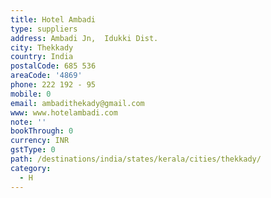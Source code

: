 ```yaml
---
title: Hotel Ambadi
type: suppliers
address: Ambadi Jn,  Idukki Dist.
city: Thekkady
country: India
postalCode: 685 536
areaCode: '4869'
phone: 222 192 - 95
mobile: 0
email: ambadithekady@gmail.com
www: www.hotelambadi.com
note: ''
bookThrough: 0
currency: INR
gstType: 0
path: /destinations/india/states/kerala/cities/thekkady/
category:
  - H
---
```


